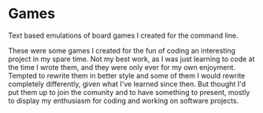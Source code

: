# Games
Text based emulations of board games I created for the command line. 

These were some games I created for the fun of coding an interesting project in my spare time.
Not my best work, as I was just learning to code at the time I wrote them, and they were
only ever for my own enjoyment. Tempted to rewrite them in better style and some of them I would
rewrite completely differently, given what I've learned since then. But thought I'd put them up to
join the comunity and to have something to present, mostly to display my enthusiasm for coding
and working on software projects.
